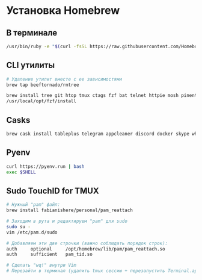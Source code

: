 # Установка Homebrew

## В терминале

```bash
/usr/bin/ruby -e "$(curl -fsSL https://raw.githubusercontent.com/Homebrew/install/master/install)"
```

## CLI утилиты

```bash
# Удаление утилит вместе с ее зависимостями
brew tap beeftornado/rmtree

brew install tree git htop tmux ctags fzf bat telnet httpie mosh pinentry-mac gnupg vim nmap
/usr/local/opt/fzf/install
```

## Casks

```bash
brew cask install tableplus telegram appcleaner discord docker skype whatsapp protonvpn boop maccy numi qlmarkdown zoom drawio
```

## Pyenv

```bash
curl https://pyenv.run | bash
exec $SHELL
```

## Sudo TouchID for TMUX

```bash
# Нужный "pam" файл:
brew install fabianishere/personal/pam_reattach

# Заходим в рута и редактируем "pam" для sudo
sudo su -
vim /etc/pam.d/sudo

# Добавляем эти две строчки (важно соблюдать порядок строк):
auth     optional     /opt/homebrew/lib/pam/pam_reattach.so
auth     sufficient   pam_tid.so

# Сделать "wq!" внутри Vim
# Перезайти в терминал (удалить tmux сессию + перезапустить Terminal.app)
```
